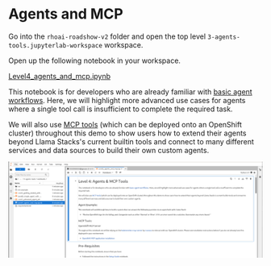 # Agents and MCP

Go into the `rhoai-roadshow-v2` folder and open the top level `3-agents-tools.jupyterlab-workspace` workspace.

Open up the following notebook in your workspace.

<a href="https://github.com/odh-labs/rhoai-roadshow-v2/blob/main/docs/3-agents-tools/notebooks/Level4_agents_and_mcp.ipynb" target="_blank">Level4_agents_and_mcp.ipynb</a>

This notebook is for developers who are already familiar with [basic agent workflows](3-agents-tools/2-simple-agent-with-websearch). Here, we will highlight more advanced use cases for agents where a single tool call is insufficient to complete the required task.

We will also use [MCP tools](https://github.com/modelcontextprotocol/servers) (which can be deployed onto an OpenShift cluster) throughout this demo to show users how to extend their agents beyond Llama Stacks's current builtin tools and connect to many different services and data sources to build their own custom agents.  

![images/level4-agents-mcp.png](images/level4-agents-mcp.png)
